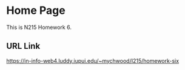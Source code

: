 # Home Page
This is N215 Homework 6.

## URL Link
https://in-info-web4.luddy.iupui.edu/~mychwood/I215/homework-six
